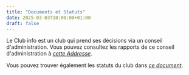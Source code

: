 ```yaml
---
title: "Documents et Statuts"
date: 2025-03-03T10:00:00+01:00
draft: false
---
```




<!--Les statuts du club sont disponible à *[cette addresse](https://secretariat.clubinfo.insat.fr/rapports)*-->

Le Club info est un club qui prend ses décisions via un conseil d'administration. Vous pouvez consultez les rapports de ce conseil d'administration à [*cette Addresse*](https://secretariat.clubinfo.insat.fr/rapports).

Vous pouvez trouver également les statuts du club dans [*ce document*](/pdf/Statuts_du_Club_Info.pdf).